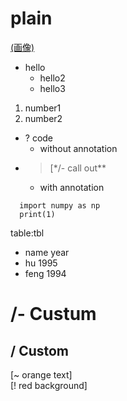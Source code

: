# plain  
[(画像)](https://gyazo.com/da8e3654a2bd425fc9947a1bea78b37e)  
  
- hello  
  - hello2  
  - hello3  
  
1. number1  
2. number2  
  
- ? code  
  - without annotation  
- > [*/- call out**  
  - with annotation  
  
```test  
  import numpy as np  
  print(1)  
```
  
table:tbl  
- name	year  
- hu	1995  
- feng	1994  
  
  
# /- Custum  
  
## / Custom  
[~ orange text]  
[! red background]  
  